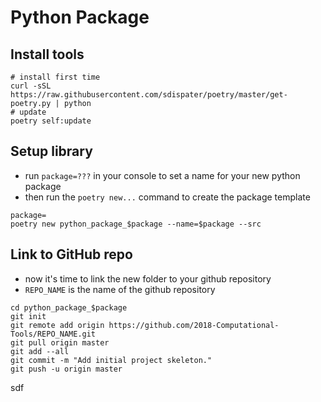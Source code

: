 # Python Package

## Install tools

```
# install first time
curl -sSL https://raw.githubusercontent.com/sdispater/poetry/master/get-poetry.py | python
# update
poetry self:update
```

## Setup library

- run `package=???` in your console to set a name for your new python package
- then run the `poetry new...` command to create the package template

```
package=
poetry new python_package_$package --name=$package --src
```

## Link to GitHub repo

 - now it's time to link the new folder to your github repository
 - `REPO_NAME` is the name of the github repository

```
cd python_package_$package
git init
git remote add origin https://github.com/2018-Computational-Tools/REPO_NAME.git
git pull origin master
git add --all
git commit -m "Add initial project skeleton."
git push -u origin master
```

sdf
